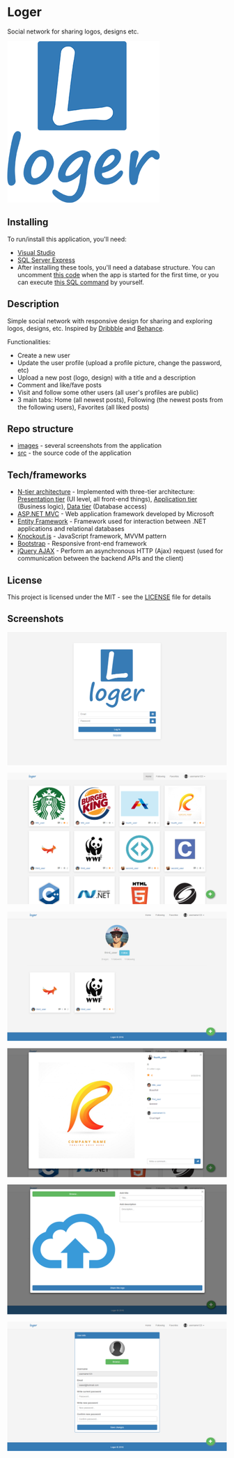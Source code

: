 
# Loger

Social network for sharing logos, designs etc.

![Logo](https://raw.githubusercontent.com/MTrajK/Loger/master/images/logo.png "Logo")

## Installing

To run/install this application, you'll need:

- [Visual Studio](https://visualstudio.microsoft.com/)
- [SQL Server Express](https://www.microsoft.com/en-us/sql-server/sql-server-editions-express)
- After installing these tools, you'll need a database structure. You can uncomment [this code](https://github.com/MTrajK/Loger/blob/master/src/Loger.DAL/Setup/LogerInitializer.cs) when the app is started for the first time, or you can execute [this SQL command](https://github.com/MTrajK/Loger/blob/master/src/Loger.DAL/Setup/logerSeed.sql) by yourself.

## Description

Simple social network with responsive design for sharing and exploring logos, designs, etc. Inspired by [Dribbble](https://dribbble.com/) and [Behance](https://www.behance.net/).

Functionalities:

- Create a new user
- Update the user profile (upload a profile picture, change the password, etc)
- Upload a new post (logo, design) with a title and a description
- Comment and like/fave posts
- Visit and follow some other users (all user's profiles are public)
- 3 main tabs: Home (all newest posts), Following (the newest posts from the following users), Favorites (all liked posts)

## Repo structure

- [images](images) - several screenshots from the application
- [src](src) - the source code of the application

## Tech/frameworks

- [N-tier architecture](https://en.wikipedia.org/wiki/Multitier_architecture) - Implemented with three-tier architecture: [Presentation tier](https://github.com/MTrajK/Loger/blob/master/src/Loger.UI) (UI level, all front-end things), [Application tier](https://github.com/MTrajK/Loger/blob/master/src/Loger.BLL) (Business logic), [Data tier](https://github.com/MTrajK/Loger/blob/master/src/Loger.DAL) (Database access)
- [ASP.NET MVC](https://dotnet.microsoft.com/apps/aspnet/mvc) - Web application framework developed by Microsoft
- [Entity Framework](https://docs.microsoft.com/en-us/ef/) - Framework used for interaction between .NET applications and relational databases
- [Knockout.js](https://knockoutjs.com/) - JavaScript framework, MVVM pattern
- [Bootstrap](http://materializecss.com/) - Responsive front-end framework
- [jQuery AJAX](http://api.jquery.com/jquery.ajax/) - Perform an asynchronous HTTP (Ajax) request (used for communication between the backend APIs and the client)

## License

This project is licensed under the MIT - see the [LICENSE](LICENSE) file for details

## Screenshots

![Log in](https://raw.githubusercontent.com/MTrajK/Loger/master/images/login_form.png "Log in")

![Home page](https://raw.githubusercontent.com/MTrajK/Loger/master/images/home_page.png "Home page")

![User page](https://raw.githubusercontent.com/MTrajK/Loger/master/images/user_page.png "User page")

![Logo review](https://raw.githubusercontent.com/MTrajK/Loger/master/images/logo_review.png "Logo review")

![Upload picture"](https://raw.githubusercontent.com/MTrajK/Loger/master/images/upload_picture.png "Upload picture")

![User settings page](https://raw.githubusercontent.com/MTrajK/Loger/master/images/user_settings_page.png "User settings page")